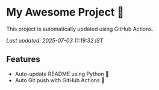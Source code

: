 # My Awesome Project 🚀

This project is automatically updated using GitHub Actions.

_Last updated: 2025-07-03 11:19:32 IST_

## Features
- Auto-update README using Python 🐍
- Auto Git push with GitHub Actions 🤖
